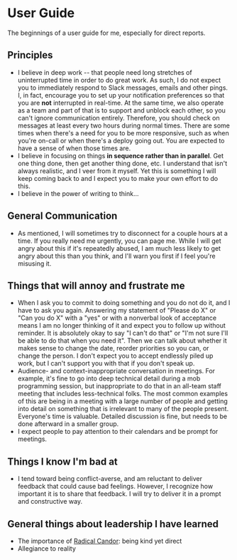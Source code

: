 # User Guide

The beginnings of a user guide for me, especially for direct reports.

## Principles
* I believe in deep work -- that people need long stretches of uninterrupted time in order to do great work. As such, I do not expect you to immediately respond to Slack messages, emails and other pings. I, in fact, encourage you to set up your notification preferences so that you are **not** interrupted in real-time. At the same time, we also operate as a team and part of that is to support and unblock each other, so you can't ignore communication entirely. Therefore, you should check on messages at least every two hours during normal times. There are some times when there's a need for you to be more responsive, such as when you're on-call or when there's a deploy going out. You are expected to have a sense of when those times are.
* I believe in focusing on things **in sequence rather than in parallel**. Get one thing done, then get another thing done, etc. I understand that isn't always realistic, and I veer from it myself. Yet this is something I will keep coming back to and I expect you to make your own effort to do this.
* I believe in the power of writing to think...

## General Communication
* As mentioned, I will sometimes try to disconnect for a couple hours at a time. If you really need me urgently, you can page me. While I will get angry about this if it's repeatedly abused, I am  much less likely to get angry about this than you think, and I'll warn you first if I feel you're misusing it. 

## Things that will annoy and frustrate me
* When I ask you to commit to doing something and you do not do it, and I have to ask you again. Answering my statement of "Please do X" or "Can you do X" with a "yes" or with a nonverbal look of acceptance means I am no longer thinking of it and expect you to follow up without reminder. It is absolutely okay to say "I can't do that" or "I'm not sure I'll be able to do that when you need it". Then we can talk about whether it makes sense to change the date, reorder priorities so you can, or change the person. I don't expect you to accept endlessly piled up work, but I can't support you with that if you don't speak up.
* Audience- and context-inappropriate conversation in meetings. For example, it's fine to go into deep technical detail during a mob programming session, but inappropriate to do that in an all-team staff meeting that includes less-technical folks. The most common examples of this are being in a meeting with a large number of people and getting into detail on something that is irrelevant to many of the people present. Everyone's time is valuable. Detailed discussion is fine, but needs to be done afterward in a smaller group.
* I expect people to pay attention to their calendars and be prompt for meetings.

## Things I know I'm bad at
* I tend toward being conflict-averse, and am reluctant to deliver feedback that could cause bad feelings. However, I recognize how important it is to share that feedback. I will try to deliver it in a prompt and constructive way.

## General things about leadership I have learned
* The importance of [Radical Candor](https://www.radicalcandor.com/our-approach/): being kind yet direct
* Allegiance to reality
